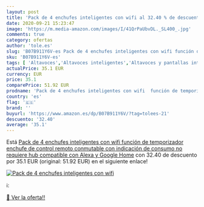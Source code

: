 ```yaml
---
layout: post
title: 'Pack de 4 enchufes inteligentes con wifi al 32.40 % de descuento'
date: 2020-09-21 15:23:47
image: 'https://m.media-amazon.com/images/I/41QrPaUbvDL._SL400_.jpg'
comments: true
category: ofertas
author: 'tole.es'
slug: 'B07B911Y6V-es Pack de 4 enchufes inteligentes con wifi función de...'
sku: 'B07B911Y6V-es'
tags: [ 'Altavoces','Altavoces inteligentes','Altavoces y pantallas inteligentes Echo','Dispositivos Amazon','Dispositivos Amazon y Accesorios','Electrónica','Equipos de audio y Hi-Fi','Pantallas inteligentes','alexa','enchufes','google','home','inteligentes', ]
actualPrice: 35.1 EUR
currency: EUR
price: 35.1
comparePrice: 51.92 EUR
prodname: 'Pack de 4 enchufes inteligentes con wifi  función de temporizador  enchufe de control remoto conmutable con indicación de consumo  no requiere hub  compatible con Alexa y Google Home'
country: 'es'
flag: '🇪🇸'
brand: ''
buyurl: 'https://www.amazon.es/dp/B07B911Y6V/?tag=tolees-21'
descuento: '32.40'
average: '35.1'
---
```


Está [Pack de 4 enchufes inteligentes con wifi  función de temporizador  enchufe de control remoto conmutable con indicación de consumo  no requiere hub  compatible con Alexa y Google Home](https://www.amazon.es/dp/B07B911Y6V/?tag=tolees-21) con 32.40 de descuento por 35.1 EUR (original: 51.92 EUR) en el siguiente enlace!

[![Pack de 4 enchufes inteligentes con wifi](https://m.media-amazon.com/images/I/41QrPaUbvDL._SL400_.jpg)](https://www.amazon.es/dp/B07B911Y6V/?tag=tolees-21)

ℹ️:


[🛒 Ver la oferta!!](https://www.amazon.es/dp/B07B911Y6V/?tag=tolees-21)
